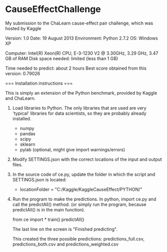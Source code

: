 CauseEffectChallenge
====================

My submission to the ChaLearn cause-effect pair challenge, which was hosted by Kaggle

Version: 1.0
Date: 19 August 2013
Environment: Python 2.7.2
OS: Windows XP

Computer: Intel(R) Xeon(R) CPU, E-3-1230 V2 @ 3.30GHz, 3.29 GHz, 3.47 GB of RAM
Disk space needed: limited (less than 1 GB)

Time needed to predict: about 2 hours
Best score obtained from this version: 0.79026

=== Installation instructions ===

This is simply an extension of the Python benchmark, provided by Kaggle and ChaLearn.

1. Load libraries to Python. 
   The only libraries that are used are very 'typical' libraries for data scientists,
   so they are probably already installed.
   * numpy
   * pandas
   * scipy
   * sklearn
   * pylab (optional, might give import warnings/errors)
   
2. Modify SETTINGS.json with the correct locations of the input and output files.

3. In the source code of ce.py, update the folder in which the script and SETTINGS.json is located:
   * locationFolder = "C:/Kaggle/KaggleCauseEffect/PYTHON/"
   
4. Run the program to make the predictions. In python, import ce.py and call the predictAll() method.
   (or simply run the program, because predictAll() is in the main function).

   from ce import *
   train()
   predictAll()
   
   The last line on the screen is "Finished predicting".
   
   This created the three possible predictions: predictions_full.csv,
   predictions_both.csv and predictions_weighted.csv

